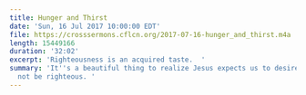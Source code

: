 ```yaml
---
title: Hunger and Thirst
date: 'Sun, 16 Jul 2017 10:00:00 EDT'
file: https://crosssermons.cflcn.org/2017-07-16-hunger_and_thirst.m4a
length: 15449166
duration: '32:02'
excerpt: 'Righteousness is an acquired taste.  '
summary: 'It''s a beautiful thing to realize Jesus expects us to desire righteousness,
  not be righteous. '
---
```

